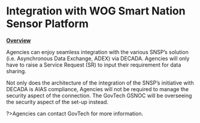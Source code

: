 # Integration with WOG Smart Nation Sensor Platform

**<u>Overview</u>**

Agencies can enjoy seamless integration with the various SNSP’s solution (i.e. Asynchronous Data Exchange, ADEX) via DECADA. Agencies will only have to raise a Service Request (SR) to input their requirement for data sharing. 

Not only does the architecture of the integration of the SNSP’s initiative with DECADA is AIAS compliance, Agencies will not be required to manage the security aspect of the connection. The GovTech GSNOC will be overseeing the security aspect of the set-up instead.

?>Agencies can contact GovTech for more information.
